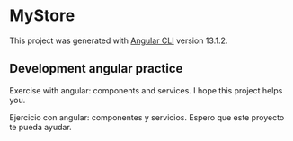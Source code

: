# MyStore

This project was generated with [Angular CLI](https://github.com/angular/angular-cli) version 13.1.2.

## Development angular practice
Exercise with angular: components and services. I hope this project helps you.  

  
Ejercicio con angular: componentes y servicios. Espero que este proyecto te pueda ayudar.

